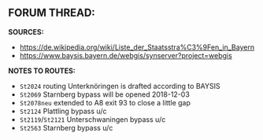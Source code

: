 ﻿**FORUM THREAD:**
- 


**SOURCES:**
- https://de.wikipedia.org/wiki/Liste_der_Staatsstra%C3%9Fen_in_Bayern
- https://www.baysis.bayern.de/webgis/synserver?project=webgis


**NOTES TO ROUTES:**
- `St2024` routing Unterknöringen is drafted according to BAYSIS
- `St2069` Starnberg bypass will be opened 2018-12-03
- `St2078neu` extended to A8 exit 93 to close a little gap
- `St2124` Plattling bypass u/c
- `St2119`/`St2121` Unterschwaningen bypass u/c
- `St2563` Starnberg bypass u/c
